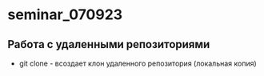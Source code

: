 ﻿# seminar_070923
## Работа с удаленными репозиториями
* git clone - всоздает клон удаленного репозитория (локальная копия)
